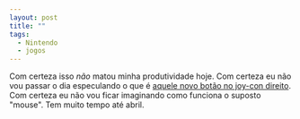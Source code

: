 ```yaml
---
layout: post
title: ""
tags:
  - Nintendo
  - jogos
---
```

Com certeza isso _não_ matou minha produtividade hoje. Com certeza eu não vou passar o dia especulando o que é [aquele novo botão no joy-con direito](https://www.polygon.com/nintendo/509745/nintendo-switch-2-c-button-image). Com certeza eu não vou ficar imaginando como funciona o suposto "mouse". Tem muito tempo até abril.
